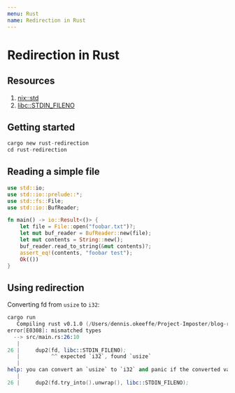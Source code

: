```yaml
---
menu: Rust
name: Redirection in Rust
---
```


# Redirection in Rust

## Resources

1. [nix::std](https://docs.rs/nix/0.10.0/nix/unistd/fn.dup2.html)
2. [libc::STDIN_FILENO](http://multiformats.github.io/rust-multiaddr/libc/constant.STDIN_FILENO.html)

## Getting started

```s
cargo new rust-redirection
cd rust-redirection
```

## Reading a simple file

```rust
use std::io;
use std::io::prelude::*;
use std::fs::File;
use std::io::BufReader;

fn main() -> io::Result<()> {
    let file = File::open("foobar.txt")?;
    let mut buf_reader = BufReader::new(file);
    let mut contents = String::new();
    buf_reader.read_to_string(&mut contents)?;
    assert_eq!(contents, "foobar test");
    Ok(())
}
```

## Using redirection

Converting fd from `usize` to `i32`:

```s
cargo run
   Compiling rust v0.1.0 (/Users/dennis.okeeffe/Project-Imposter/blog-repos/redirection/rust)
error[E0308]: mismatched types
  --> src/main.rs:26:10
   |
26 |     dup2(fd, libc::STDIN_FILENO);
   |          ^^ expected `i32`, found `usize`
   |
help: you can convert an `usize` to `i32` and panic if the converted value wouldn't fit
   |
26 |     dup2(fd.try_into().unwrap(), libc::STDIN_FILENO);
```
